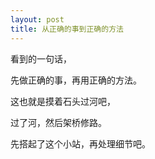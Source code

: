 ```yaml
---
layout: post
title: 从正确的事到正确的方法
---
```


看到的一句话，

先做正确的事，再用正确的方法。

这也就是摸着石头过河吧，

过了河，然后架桥修路。

先搭起了这个小站，再处理细节吧。